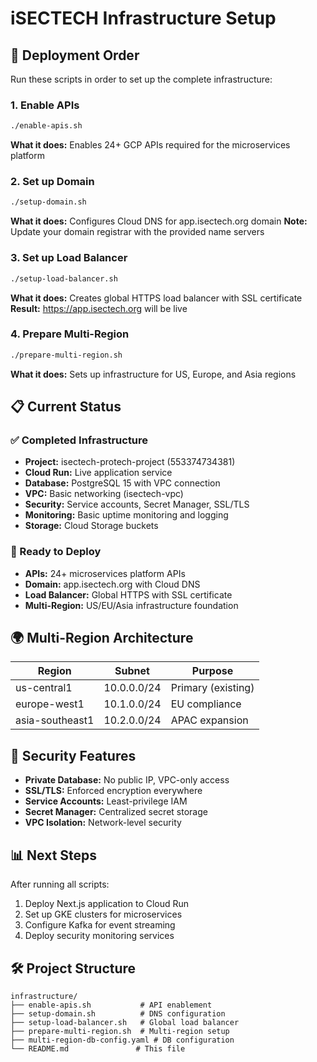 # iSECTECH Infrastructure Setup

## 🚀 Deployment Order

Run these scripts in order to set up the complete infrastructure:

### 1. Enable APIs
```bash
./enable-apis.sh
```
**What it does:** Enables 24+ GCP APIs required for the microservices platform

### 2. Set up Domain
```bash  
./setup-domain.sh
```
**What it does:** Configures Cloud DNS for app.isectech.org domain
**Note:** Update your domain registrar with the provided name servers

### 3. Set up Load Balancer
```bash
./setup-load-balancer.sh  
```
**What it does:** Creates global HTTPS load balancer with SSL certificate
**Result:** https://app.isectech.org will be live

### 4. Prepare Multi-Region
```bash
./prepare-multi-region.sh
```
**What it does:** Sets up infrastructure for US, Europe, and Asia regions

## 📋 Current Status

### ✅ Completed Infrastructure
- **Project:** isectech-protech-project (553374734381)
- **Cloud Run:** Live application service
- **Database:** PostgreSQL 15 with VPC connection
- **VPC:** Basic networking (isectech-vpc)
- **Security:** Service accounts, Secret Manager, SSL/TLS
- **Monitoring:** Basic uptime monitoring and logging
- **Storage:** Cloud Storage buckets

### 🔄 Ready to Deploy
- **APIs:** 24+ microservices platform APIs
- **Domain:** app.isectech.org with Cloud DNS
- **Load Balancer:** Global HTTPS with SSL certificate
- **Multi-Region:** US/EU/Asia infrastructure foundation

## 🌍 Multi-Region Architecture

| Region | Subnet | Purpose |
|--------|--------|---------|
| us-central1 | 10.0.0.0/24 | Primary (existing) |
| europe-west1 | 10.1.0.0/24 | EU compliance |
| asia-southeast1 | 10.2.0.0/24 | APAC expansion |

## 🔐 Security Features

- **Private Database:** No public IP, VPC-only access
- **SSL/TLS:** Enforced encryption everywhere
- **Service Accounts:** Least-privilege IAM
- **Secret Manager:** Centralized secret storage
- **VPC Isolation:** Network-level security

## 📊 Next Steps

After running all scripts:
1. Deploy Next.js application to Cloud Run
2. Set up GKE clusters for microservices
3. Configure Kafka for event streaming
4. Deploy security monitoring services

## 🛠️ Project Structure

```
infrastructure/
├── enable-apis.sh           # API enablement
├── setup-domain.sh          # DNS configuration  
├── setup-load-balancer.sh   # Global load balancer
├── prepare-multi-region.sh  # Multi-region setup
├── multi-region-db-config.yaml # DB configuration
└── README.md               # This file
```